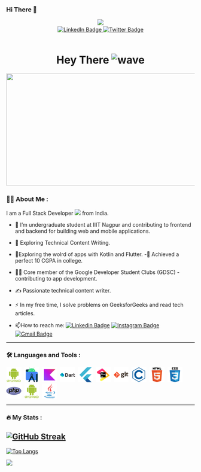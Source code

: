 ### Hi There 👋
<div id="header" align="center">
  <img src="https://media.giphy.com/media/v1.Y2lkPTc5MGI3NjExZ2llYXl6dHducXU2ZnhwMG1vYXdtdm9wNWJpd3d3eHBsanc2Z2h4YiZlcD12MV9pbnRlcm5hbF9naWZfYnlfaWQmY3Q9cw/M9gbBd9nbDrOTu1Mqx/giphy.gif" width="100"/>
<div id="badges">
  <a href="https://www.linkedin.com/in/ashu-rajput-14334a24b">
    <img src="https://img.shields.io/badge/LinkedIn-blue?style=for-the-badge&logo=linkedin&logoColor=white" alt="LinkedIn Badge"/>
  </a>
 <a href="https://twitter.com/AshuRajput95489">
    <img src="https://img.shields.io/badge/Twitter-blue?style=for-the-badge&logo=twitter&logoColor=white" alt="Twitter Badge"/>
  </a>
</div>
  <img src="https://komarev.com/ghpvc/?username=Ashurajput02&style=flat-square&color=blue" alt=""/>
<h1>
  Hey There
  <img src="https://media.giphy.com/media/v1.Y2lkPTc5MGI3NjExcDk1YWcyM2J5M2FnOXpwbzg2aHZwMnpsdnhyZmJuZ3loZnR6b3ptMSZlcD12MV9pbnRlcm5hbF9naWZfYnlfaWQmY3Q9cw/hvRJCLFzcasrR4ia7z/giphy.gif" alt="wave" width="30px"/>
</h1>

</div>
<div align="center">
  <img src="https://media.giphy.com/media/dWesBcTLavkZuG35MI/giphy.gif" width="600" height="300"/>
</div>


### :man_technologist: About Me :
I am a Full Stack Developer <img src="https://media.giphy.com/media/WUlplcMpOCEmTGBtBW/giphy.gif" width="30"> from India.

- :telescope: I’m undergraduate student at IIIT Nagpur and contributing to frontend and backend for building web and mobile applications.

- :seedling: Exploring Technical Content Writing.
- :seedling:Exploring the wolrd of apps with Kotlin and Flutter.
-:seedling: Achieved a perfect 10 CGPA in college.
- 🧑‍💻 Core member of the Google Developer Student Clubs (GDSC) - contributing to app development.
- ✍️ Passionate technical content writer.
- :zap: In my free time, I solve problems on GeeksforGeeks and read tech articles.

- :mailbox:How to reach me: [![Linkedin Badge](https://img.shields.io/badge/-ashurajput-blue?style=flat&logo=Linkedin&logoColor=white)](https://www.linkedin.com/in/ashu-rajput-14334a24b)
 [![Instagram Badge](https://img.shields.io/badge/Instagram-purple?style=flat&logo=instagram&logoColor=white)](https://www.instagram.com/ashurajput95489/)
[![Gmail Badge](https://img.shields.io/badge/-ashurajput7017@gmail.com-red?style=flat&logo=Gmail&logoColor=white)](mailto:ashurajput7017@gmail.com)

- ---

### :hammer_and_wrench: Languages and Tools :
<div>
  <img src="https://github.com/devicons/devicon/blob/master/icons/android/android-plain-wordmark.svg" title="Java" alt="Java" width="40" height="40"/>&nbsp;
  <img src="https://github.com/devicons/devicon/blob/master/icons/androidstudio/androidstudio-original.svg" title="android studio" width="40" height="40"/>&nbsp;
  <img src="https://github.com/devicons/devicon/blob/master/icons/kotlin/kotlin-original.svg" width="40" height="40"/>&nbsp;
   <img src="https://github.com/devicons/devicon/blob/master/icons/dart/dart-original-wordmark.svg" title="Git" **alt="Git" width="40" height="40"/>&nbsp;
 <img src="https://github.com/devicons/devicon/blob/master/icons/flutter/flutter-original.svg" title="Git" **alt="Git" width="40" height="40"/>&nbsp;
<img src="https://github.com/devicons/devicon/blob/master/icons/jetbrains/jetbrains-original.svg" title="Git" **alt="Git" width="40" height="40"/>&nbsp;
<img src="https://github.com/devicons/devicon/blob/master/icons/git/git-original-wordmark.svg" title="Git" **alt="Git" width="40" height="40"/>&nbsp;
<img src="https://github.com/devicons/devicon/blob/master/icons/c/c-line.svg" title="Git" **alt="Git" width="40" height="40"/>&nbsp;
<img src="https://github.com/devicons/devicon/blob/master/icons/html5/html5-original-wordmark.svg" title="Git" **alt="Git" width="40" height="40"/>&nbsp;
<img src="https://github.com/devicons/devicon/blob/master/icons/css3/css3-original-wordmark.svg" title="Git" **alt="Git" width="40" height="40"/>&nbsp;
 <img src="https://github.com/devicons/devicon/blob/master/icons/php/php-original.svg" width="40" height="40">&nbsp;
  <img src="https://github.com/devicons/devicon/blob/master/icons/android/android-plain-wordmark.svg" title="Java" alt="Java" width="40" height="40"/>&nbsp;
<img src="https://github.com/devicons/devicon/blob/master/icons/java/java-original.svg" title="Java" alt="Java Logo" width="40" height="40"/>&nbsp;

</div>

---

### :fire: My Stats :
[![GitHub Streak](http://github-readme-streak-stats.herokuapp.com?user=Ashurajput02&theme=dark&background=000000)](https://git.io/streak-stats)
---
[![Top Langs](https://github-readme-stats.vercel.app/api/top-langs/?username=Ashurajput02)](https://github.com/anuraghazra/github-readme-stats)


![](https://github-readme-stats.vercel.app/api?username=Ashurajput02)


